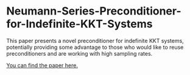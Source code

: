 # Neumann-Series-Preconditioner-for-Indefinite-KKT-Systems

This paper presents a novel preconditioner for indefinite KKT systems, potentially providing some advantage to those who would like to reuse preconditioners and are working with high sampling rates.

[You can find the paper here.](Neumann_Series_Preconditioning)
